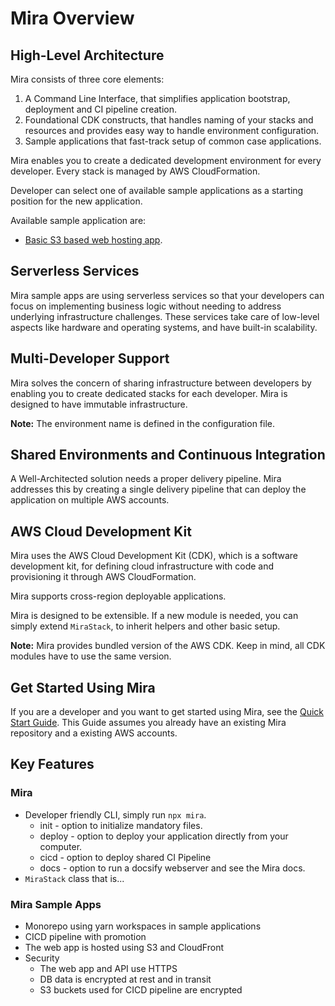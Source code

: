 # Mira Overview

## High-Level Architecture

Mira consists of three core elements:
1. A Command Line Interface, that simplifies application bootstrap, deployment and CI pipeline creation.
2. Foundational CDK constructs, that handles naming of your stacks and resources and provides easy way to handle environment  configuration.
3. Sample applications that fast-track setup of common case applications.


Mira enables you to create a dedicated development environment for every developer.
Every stack is managed by AWS CloudFormation.

Developer can select one of available sample applications as a starting position for the new application.

Available sample application are:
* [Basic S3 based web hosting app](../samples/README.md?id=s3-web-hosting-app). 

## Serverless Services

Mira sample apps are using serverless services so that your developers can focus on implementing business logic without needing to address underlying infrastructure challenges. These services take care of low-level aspects like hardware and operating systems, and have built-in scalability.

## Multi-Developer Support

Mira solves the concern of sharing infrastructure between developers by enabling you to create dedicated stacks for each developer. Mira is designed to have immutable infrastructure. 

__Note:__
 The environment name is defined in the configuration file.

## Shared Environments and Continuous Integration

A Well-Architected solution needs a proper delivery pipeline. Mira addresses this by creating a single delivery pipeline that can deploy the application on multiple AWS accounts.

## AWS Cloud Development Kit

 Mira uses the AWS Cloud Development Kit (CDK), which is a software development kit, for defining cloud infrastructure with code and provisioning it through AWS CloudFormation.
 
 Mira supports cross-region deployable applications.
 
 Mira is designed to be extensible. If a new module is needed, you can simply extend `MiraStack`, to inherit helpers and other basic setup.
 
__Note:__
 Mira provides bundled version of the AWS CDK. Keep in mind, all CDK modules have to use the same version.

## Get Started Using Mira
 If you are a developer and you want to get started using Mira, see the [Quick Start Guide](quick-start/). This Guide assumes you already have an existing Mira repository and a existing AWS accounts. 

## Key Features

### Mira
  - Developer friendly CLI, simply run `npx mira`.
      - init - option to initialize mandatory files.
      - deploy - option to deploy your application directly from your computer.
      - cicd - option to deploy shared CI Pipeline
      - docs - option to run a docsify webserver and see the Mira docs.
  - `MiraStack` class that is...
### Mira Sample Apps

  - Monorepo using yarn workspaces in sample applications
  - CICD pipeline with promotion
  - The web app is hosted using S3 and CloudFront
  - Security
    - The web app and API use HTTPS
    - DB data is encrypted at rest and in transit
    - S3 buckets used for CICD pipeline are encrypted
